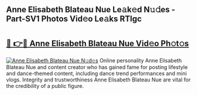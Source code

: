 ## Anne Elisabeth Blateau Nue Le𝚊k𝚎d N𝚞𝚍es - Part-SV1 Photos Vid𝚎o Le𝚊ks RTlgc

# <h2><a href="http://fb2lh8.evod.top/?m=Anne+Elisabeth+Blateau+Nue">🔗 👉🔴 Anne Elisabeth Blateau Nue Vid𝚎o Ph𝚘t𝚘s</a></h2>

[![Anne Elisabeth Blateau Nue N𝚞d𝚎s](https://i.imgur.com/8V9OHl7.gif)](http://fb2lh8.evod.top/?m=Anne+Elisabeth+Blateau+Nue)
Online personality Anne Elisabeth Blateau Nue and content creator who has gained fame for posting lifestyle and dance-themed content, including dance trend performances and mini vlogs. Integrity and trustworthiness Anne Elisabeth Blateau Nue are vital for the credibility of a public figure. 
